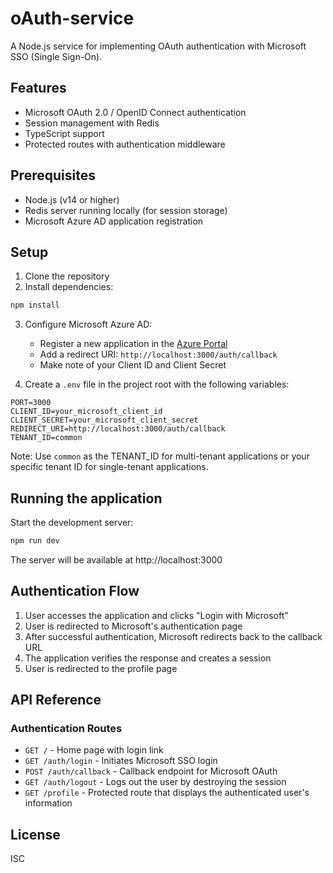 # oAuth-service

A Node.js service for implementing OAuth authentication with Microsoft SSO (Single Sign-On).

## Features

- Microsoft OAuth 2.0 / OpenID Connect authentication
- Session management with Redis
- TypeScript support
- Protected routes with authentication middleware

## Prerequisites

- Node.js (v14 or higher)
- Redis server running locally (for session storage)
- Microsoft Azure AD application registration

## Setup

1. Clone the repository
2. Install dependencies:

```bash
npm install
```

3. Configure Microsoft Azure AD:
   - Register a new application in the [Azure Portal](https://portal.azure.com)
   - Add a redirect URI: `http://localhost:3000/auth/callback`
   - Make note of your Client ID and Client Secret

4. Create a `.env` file in the project root with the following variables:

```
PORT=3000
CLIENT_ID=your_microsoft_client_id
CLIENT_SECRET=your_microsoft_client_secret
REDIRECT_URI=http://localhost:3000/auth/callback
TENANT_ID=common
```

Note: Use `common` as the TENANT_ID for multi-tenant applications or your specific tenant ID for single-tenant applications.

## Running the application

Start the development server:

```bash
npm run dev
```

The server will be available at http://localhost:3000

## Authentication Flow

1. User accesses the application and clicks "Login with Microsoft"
2. User is redirected to Microsoft's authentication page
3. After successful authentication, Microsoft redirects back to the callback URL
4. The application verifies the response and creates a session
5. User is redirected to the profile page

## API Reference

### Authentication Routes

- `GET /` - Home page with login link
- `GET /auth/login` - Initiates Microsoft SSO login
- `POST /auth/callback` - Callback endpoint for Microsoft OAuth
- `GET /auth/logout` - Logs out the user by destroying the session
- `GET /profile` - Protected route that displays the authenticated user's information

## License

ISC

